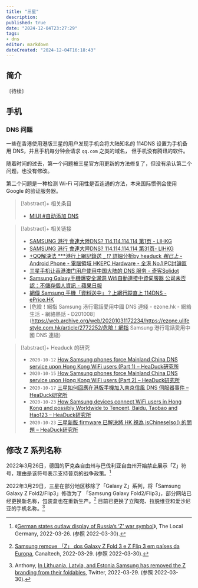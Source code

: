 ```yaml
---
title: "三星"
description:
published: true
date: "2024-12-04T23:27:29"
tags:
- dns
editor: markdown
dateCreated: "2024-12-04T16:18:43"
---
```


## 简介

〔待续〕

## 手机

### DNS 问题

<!--
    合并来源:    docs\company\Samsung\HK_Phone.md
    date:        "2022-06-13T14:09:24"
    dateCreated: "2021-01-15T14:21:58"
-->

一些在香港使用港版三星的用户发现手机会将大陆知名的 114DNS 设置为手机备用 DNS，并且手机每分钟会请求 `qq.com` 之类的域名，
但手机没有腾讯的软件。

随着时间的过去，第一个问题被三星官方用更新的方法修复了，但没有承认第二个问题，也没有修改。

第二个问题是一种检测 Wi-Fi 可用性是否连通的方法，本来国际惯例会使用 Google 的验证服务器。

> [!abstract]+ 相关条目
>
> +   [MIUI \#自动添加 DNS](/company/小米/MIUI.md#自动添加-dns)

> [!abstract]+ 相关链接
>
> +   [SAMSUNG 港行 會連大陸DNS? 114.114.114.114 第1页 - LIHKG](https://web.archive.org/web/20201009134340if_/https://lihkg.com/thread/2228654/page/1)
> +   [SAMSUNG 港行 會連大陸DNS? 114.114.114.114 第31页- LIHKG](https://web.archive.org/web/20210115134244if_/https://lihkg.com/thread/2228654/page/31)
> +   [+QQ解決法 ***港行上網記錄送 _ !? 詳細分析by headuck *報已上* - Android Phone - 電腦領域 HKEPC Hardware - 全港 No.1 PC討論區](https://web.archive.org/web/20201031161642/https://www.hkepc.com/forum/viewthread.php?fid=168&tid=2586830)
> +   [三星手机让香港澳门用户使用中国大陆的 DNS 服务 - 奇客Solidot](https://web.archive.org/web/20201101073847/https://www.solidot.org/story?sid=65835)
> +   [Samsung Galaxy手機爆安全漏洞 Wifi自動連接中資伺服器 公司未否認：不儲存個人資訊 - 蘋果日報](https://web.archive.org/web/20201030112806/https://hk.appledaily.com/finance/20201010/XK6CO4JETFGYLCUHUSFRO77BF4/)
> +   [網傳 Samsung 手機「資料送中」？上網行蹤直上 114DNS - ePrice.HK](https://web.archive.org/web/20201021015807/https://www.eprice.com.hk/mobile/talk/4523/216867/1/)
> +   [危險！網指 Samsung 港行電話愛用中國 DNS 連綫 - ezone.hk - 網絡生活 - 網絡熱話 - D201008](https://web.archive.org/web/20201031172234/https://ezone.ulifestyle.com.hk/article/2772252/危險！網指 Samsung 港行電話愛用中國 DNS 連綫)

> [!abstract]+ Headuck 的研究
>
> +   `2020-10-12` [How Samsung phones force Mainland China DNS service upon Hong Kong WiFi users (Part 1) – HeaDuck研究所](https://web.archive.org/web/20201101111926/https://blog.headuck.com/2020/10/12/samsung-phones-force-mainland-china-dns-service-upon-hong-kong-wifi-users/)
> +   `2020-10-15` [How Samsung phones force Mainland China DNS service upon Hong Kong WiFi users (Part 2) – HeaDuck研究所](https://web.archive.org/web/20201129011559/http://blog.headuck.com/2020/10/15/samsung-phones-force-mainland-china-dns-service-upon-hong-kong-wifi-users-2/)
> +   `2020-10-17` [三星如何回應在港版手機加入南京信風 DNS 伺服器事件 – HeaDuck研究所](https://web.archive.org/web/20201129020640/http://blog.headuck.com/2020/10/17/how-samsung-addressed-the-114-dns-issue-in-october-2020-firmware-update/)
> +   `2020-10-23` [How Samsung devices connect WiFi users in Hong Kong and possibly Worldwide to Tencent, Baidu, Taobao and Hao123 – HeaDuck研究所](https://web.archive.org/web/20201129021948/http://blog.headuck.com/2020/10/23/how-samsung-devices-connect-qq-baidu-taobao-hao123/)
> +   `2020-10-23` [三星新版 firmware 已解決將 HK 視為 isChineseIso() 的問題 – HeaDuck研究所](https://web.archive.org/web/20201129013557/http://blog.headuck.com/2020/10/23/三星新版-firmware-已解決將-hk-視為-ischineseiso-的問題/)

## 修改 Z 系列名称
<!--
    合并来源:    docs\company\Samsung\三星_Galaxy_Z_系列.md
    date:        "2022-03-30T00:03:59"
    dateCreated: "2022-03-30T00:03:59"
-->

2022年3月26日，德国的萨克森自由州与巴伐利亚自由州开始禁止展示「Z」符号，理由是该符号表示支持普京的战争政策。[^erman]

[^erman]: 《[German states outlaw display of Russia’s ‘Z’ war symbol](https://web.archive.org/web/20220329073940/https://www.npr.org/2022/03/28/1089229499/german-states-outlaw-z)》, The Local Germany, 2022-03-26. (参照 2022-03-30).

2022年3月29日，三星在部分地区移除了「Galaxy Z」系列，将「Samsung Galaxy Z Fold2/Flip3」修改为了
「Samsung Galaxy Fold2/Flip3」，部分网站已经更换新名称，包装盒也在重新生产。[^212668]
目前已更换了立陶宛、拉脱维亚和爱沙尼亚的手机名称。[^44831]

[^212668]: [Samsung remove 「Z」 dos Galaxy Z Fold 3 e Z Flip 3 em países da Europa](https://web.archive.org/web/20220329133223/https://canaltech.com.br/smartphone/samsung-remove-z-dos-galaxy-z-fold-e-z-flip-em-paises-da-europa-212668/), Canaltech, 2022-03-29. (参照 2022-03-30).

[^44831]: Anthony, [In Lithuania, Latvia, and Estonia Samsung has removed the Z branding from their foldables](https://web.archive.org/web/20220329165534/https://twitter.com/TheGalox_/status/1508604944831631362), Twitter, 2022-03-29. (参照 2022-03-30).
